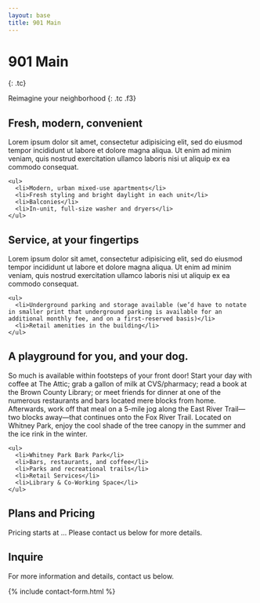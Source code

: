 ```yaml
---
layout: base
title: 901 Main
---
```


# 901 Main
{: .tc}

Reimagine your neighborhood
{: .tc .f3}

<section class="cf mv4">
  <h2 class="fl w-30 pr3 mt0">Fresh, modern, convenient</h2>

  <div class="fl pl3 w-70">
    <p class="mt0">Lorem ipsum dolor sit amet, consectetur adipisicing elit, sed do eiusmod tempor incididunt ut labore et dolore magna aliqua. Ut enim ad minim veniam, quis nostrud exercitation ullamco laboris nisi ut aliquip ex ea commodo consequat.</p>

    <ul>
      <li>Modern, urban mixed-use apartments</li>
      <li>Fresh styling and bright daylight in each unit</li>
      <li>Balconies</li>
      <li>In-unit, full-size washer and dryers</li>
    </ul>
  </div>

  <div class="fl pa2 w-33"><div class="bg-near-white h5"></div></div>
  <div class="fl pa2 w-33"><div class="bg-near-white h5"></div></div>
  <div class="fl pa2 w-33"><div class="bg-near-white h5"></div></div>
</section>

<section class="cf mv4">
  <h2 class="fl w-30 pr3 mt0">Service, at your fingertips</h2>

  <div class="fl pl3 w-70">
    <p class="mt0">Lorem ipsum dolor sit amet, consectetur adipisicing elit, sed do eiusmod tempor incididunt ut labore et dolore magna aliqua. Ut enim ad minim veniam, quis nostrud exercitation ullamco laboris nisi ut aliquip ex ea commodo consequat.</p>

    <ul>
      <li>Underground parking and storage available (we’d have to notate in smaller print that underground parking is available for an additional monthly fee, and on a first-reserved basis)</li>
      <li>Retail amenities in the building</li>
    </ul>
  </div>

  <div class="fl pa2 w-33"><div class="bg-near-white h5"></div></div>
  <div class="fl pa2 w-33"><div class="bg-near-white h5"></div></div>
  <div class="fl pa2 w-33"><div class="bg-near-white h5"></div></div>
</section>

<section class="cf mv4">
  <h2 class="fl w-30 pr3 mt0">A playground for you, and your dog.</h2>

  <div class="fl pl3 w-70">
    <p class="mt0">So much is available within footsteps of your front door! Start your day with coffee at The Attic; grab a gallon of milk at CVS/pharmacy; read a book at the Brown County Library; or meet friends for dinner at one of the numerous restaurants and bars located mere blocks from home. Afterwards, work off that meal on a 5-mile jog along the East River Trail—two blocks away—that continues onto the Fox River Trail. Located on Whitney Park, enjoy the cool shade of the tree canopy in the summer and the ice rink in the winter.</p>

    <ul>
      <li>Whitney Park Bark Park</li>
      <li>Bars, restaurants, and coffee</li>
      <li>Parks and recreational trails</li>
      <li>Retail Services</li>
      <li>Library & Co-Working Space</li>
    </ul>
  </div>

  <div class="fl pa2 w-33"><div class="bg-near-white h5"></div></div>
  <div class="fl pa2 w-33"><div class="bg-near-white h5"></div></div>
  <div class="fl pa2 w-33"><div class="bg-near-white h5"></div></div>
</section>

<section class="cf mv4">
  <h2 class="fl w-30 pr3 mt0">Plans and Pricing</h2>

  <div class="fl pl3 w-70">
    <p class="mt0">Pricing starts at ... Please contact us below for more details.</p>
  </div>

  <div class="fl pa2 w-100"><div class="bg-near-white h5"></div></div>
  <div class="fl pa2 w-50"><div class="bg-near-white h5"></div></div>
  <div class="fl pa2 w-50"><div class="bg-near-white h5"></div></div>
</section>

<section class="cf mv4">
  <h2 class="fl w-30 pr3 mt0">Inquire</h2>

  <div class="fl pl3 w-70">
    <p class="mt0">For more information and details, contact us below.</p>
    {% include contact-form.html %}
  </div>
</section>

